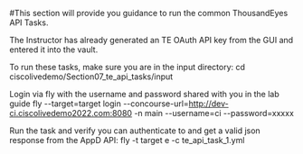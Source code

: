 #This section will provide you guidance to run the common ThousandEyes API Tasks. 

The Instructor has already generated an TE OAuth API key from the GUI and entered it into the vault.

To run these tasks, make sure you are in the input directory:
cd ciscolivedemo/Section07_te_api_tasks/input

Login via fly with the username and password shared with you in the lab guide
fly --target=target login --concourse-url=http://dev-ci.ciscolivedemo2022.com:8080 -n main --username=ci --password=xxxxx

Run the task and verify you can authenticate to and get a valid json response from the AppD API:
fly -t target e -c te_api_task_1.yml

